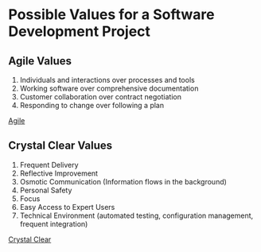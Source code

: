 # Possible Values for a Software Development Project

## Agile Values

1. Individuals and interactions over processes and tools
2. Working software over comprehensive documentation
3. Customer collaboration over contract negotiation
4. Responding to change over following a plan

[Agile](http://agilemanifesto.org/)

## Crystal Clear Values

1. Frequent Delivery
2. Reflective Improvement
3. Osmotic Communication (Information flows in the background)
4. Personal Safety
5. Focus
6. Easy Access to Expert Users
7. Technical Environment (automated testing, configuration management, frequent integration)

[Crystal Clear](https://www.researchgate.net/profile/Alistair-Cockburn/publication/234820806_Crystal_clear_a_human-powered_methodology_for_small_teams/links/56d434b508ae2ea08cf8e07a/Crystal-clear-a-human-powered-methodology-for-small-teams.pdf)